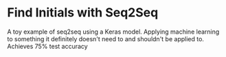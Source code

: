 # Find Initials with Seq2Seq
A toy example of seq2seq using a Keras model. Applying machine learning to something it definitely doesn't need to and shouldn't be applied to. Achieves 75% test accuracy
